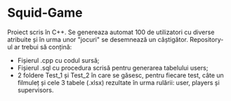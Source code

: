 # Squid-Game

Proiect scris în C++. Se genereaza automat 100 de utilizatori cu diverse atribuite și în urma unor "jocuri" se desemnează un câștigător.
Repository-ul ar trebui să conțină:
  - Fișierul .cpp cu codul sursă;
  - Fișierul .sql cu procedura scrisă pentru generarea tabelului users;
  - 2 foldere Test_1 și Test_2 în care se găsesc, pentru fiecare test, câte un filmuleț și cele 3 tabele (.xlsx) rezultate în urma rulării: user, players și supervisors.
